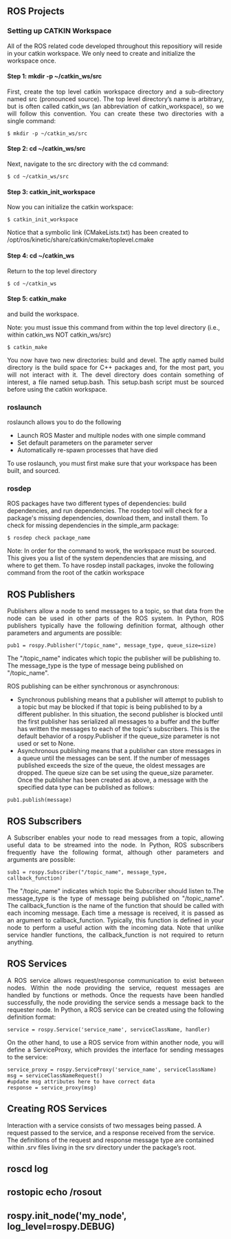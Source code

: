 ## ROS Projects


### Setting up CATKIN Workspace

All of the ROS related code developed throughout this repositiory will reside in your catkin workspace. We only need to create and initialize the workspace once.

#### Step 1: mkdir -p ~/catkin_ws/src
<p align="justify">
First, create the top level catkin workspace directory and a sub-directory named src (pronounced source). The top level directory’s name is arbitrary, but is often called catkin_ws (an abbreviation of catkin_workspace), so we will follow this convention. You can create these two directories with a single command:  </p>

```
$ mkdir -p ~/catkin_ws/src
```

####  Step 2: cd ~/catkin_ws/src
Next, navigate to the src directory with the cd command:

```
$ cd ~/catkin_ws/src
```

####  Step 3: catkin_init_workspace
Now you can initialize the catkin workspace:

```
$ catkin_init_workspace
```
Notice that a symbolic link (CMakeLists.txt) has been created to /opt/ros/kinetic/share/catkin/cmake/toplevel.cmake

####  Step 4: cd ~/catkin_ws
Return to the top level directory
```
$ cd ~/catkin_ws
```

#### Step 5: catkin_make
and build the workspace.

Note: you must issue this command from within the top level directory (i.e., within catkin_ws NOT catkin_ws/src)

```
$ catkin_make
```
<p align="justify">
You now have two new directories: build and devel. The aptly named build directory is the build space for C++ packages and, for the most part, you will not interact with it. The devel directory does contain something of interest, a file named setup.bash. This setup.bash script must be sourced before using the catkin workspace.  </p>


### roslaunch

roslaunch allows you to do the following

- Launch ROS Master and multiple nodes with one simple command
- Set default parameters on the parameter server
- Automatically re-spawn processes that have died

To use roslaunch, you must first make sure that your workspace has been built, and sourced.

### rosdep

ROS packages have two different types of dependencies: build dependencies, and run dependencies. The rosdep tool will check for a package's missing dependencies, download them, and install them. To check for missing dependencies in the simple_arm package:

```
$ rosdep check package_name
```
Note: In order for the command to work, the workspace must be sourced. This gives you a list of the system dependencies that are missing, and where to get them. To have rosdep install packages, invoke the following command from the root of the catkin workspace



## ROS Publishers
<p align="justify">
Publishers allow a node to send messages to a topic, so that data from the node can be used in other parts of the ROS system. In Python, ROS publishers typically have the following definition format, although other parameters and arguments are possible: </p>

```
pub1 = rospy.Publisher("/topic_name", message_type, queue_size=size)
```

The "/topic_name" indicates which topic the publisher will be publishing to. The message_type is the type of message being published on "/topic_name".

ROS publishing can be either synchronous or asynchronous:

- Synchronous publishing means that a publisher will attempt to publish to a topic but may be blocked if that topic is being published to by a different publisher. In this situation, the second publisher is blocked until the first publisher has serialized all messages to a buffer and the buffer has written the messages to each of the topic's subscribers. This is the default behavior of a rospy.Publisher if the queue_size parameter is not used or set to None.
- Asynchronous publishing means that a publisher can store messages in a queue until the messages can be sent. If the number of messages published exceeds the size of the queue, the oldest messages are dropped. The queue size can be set using the queue_size parameter.
Once the publisher has been created as above, a message with the specified data type can be published as follows:
```
pub1.publish(message)
```

## ROS Subscribers
<p align="justify">
A Subscriber enables your node to read messages from a topic, allowing useful data to be streamed into the node. In Python, ROS subscribers frequently have the following format, although other parameters and arguments are possible: </p>

```
sub1 = rospy.Subscriber("/topic_name", message_type, callback_function)
```
<p align="justify">
The "/topic_name" indicates which topic the Subscriber should listen to.The message_type is the type of message being published on "/topic_name". The callback_function is the name of the function that should be called with each incoming message. Each time a message is received, it is passed as an argument to callback_function. Typically, this function is defined in your node to perform a useful action with the incoming data. Note that unlike service handler functions, the callback_function is not required to return anything. </p>


## ROS Services
<p align="justify">
A ROS service allows request/response communication to exist between nodes. Within the node providing the service, request messages are handled by functions or methods. Once the requests have been handled successfully, the node providing the service sends a message back to the requester node. In Python, a ROS service can be created using the following definition format:
</p>  

```
service = rospy.Service('service_name', serviceClassName, handler)
```

<p align="justify">
On the other hand, to use a ROS service from within another node, you will define a ServiceProxy, which provides the interface for sending messages to the service: </p>  

```
service_proxy = rospy.ServiceProxy('service_name', serviceClassName)
msg = serviceClassNameRequest()
#update msg attributes here to have correct data
response = service_proxy(msg)
```

## Creating ROS Services

Interaction with a service consists of two messages being passed. A request passed to the service, and a response received from the service. The definitions of the request and response message type are contained within .srv files living in the srv directory under the package’s root.


## roscd log

## rostopic echo /rosout

## rospy.init_node('my_node', log_level=rospy.DEBUG)

